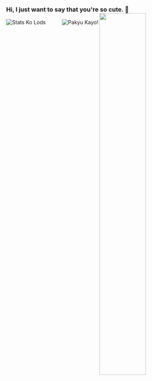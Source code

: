 ### Hi, I just want to say that you're so cute. 👋 [<img align="right" width="50%" src="https://github-readme-stats.vercel.app/api?username=NcknmeX&show_icons=true&theme=radical&hide=contribs,issues">](https://metrics.lecoq.io/NcknmeX?template=classic)

<img align="right" src="https://cdn.discordapp.com/avatars/764520674391490560/b6c55c0ca127989ec317adc920cc9c4d.png?size=128" alt="Pakyu Kayo!">

![Stats Ko Lods](https://github-readme-stats.vercel.app/api/top-langs/?username=ncknmex&layout=demo)
